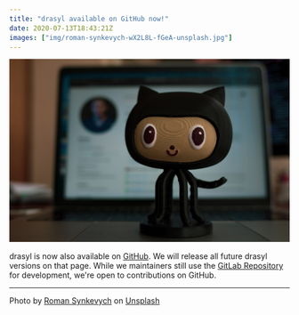 ```yaml
---
title: "drasyl available on GitHub now!"
date: 2020-07-13T18:43:21Z
images: ["img/roman-synkevych-wX2L8L-fGeA-unsplash.jpg"]
---
```


![A figurine of an oktokat in the center, in the background a laptop with the main page of the GitHub open.](/img/roman-synkevych-wX2L8L-fGeA-unsplash.jpg)

drasyl is now also available on [GitHub](https://github.com/drasyl-overlay/drasyl).
We will release all future drasyl versions on that page.
While we maintainers still use the [GitLab Repository](https://git.informatik.uni-hamburg.de/sane-public/drasyl) for development, we're open to contributions on GitHub.

---

Photo by [Roman Synkevych](https://unsplash.com/@synkevych) on [Unsplash](https://unsplash.com/)